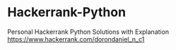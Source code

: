 # Hackerrank-Python
Personal Hackerrank Python Solutions with Explanation
https://www.hackerrank.com/dorondaniel_n_c1

